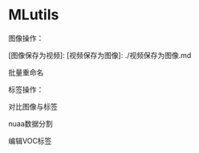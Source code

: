 # MLutils



图像操作：

[打开摄像头保存照片]: https://github.com/li-yibing/MLutils/blob/master/%E6%89%93%E5%BC%80%E6%91%84%E5%83%8F%E5%A4%B4%E4%BF%9D%E5%AD%98%E7%85%A7%E7%89%87.md
[图像保存为视频]: 
[视频保存为图像]: ./视频保存为图像.md

批量重命名



标签操作：

对比图像与标签

nuaa数据分割

编辑VOC标签

